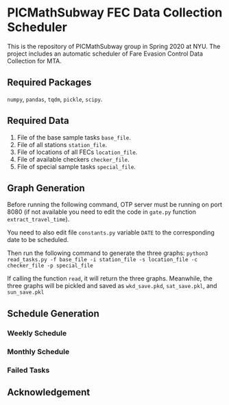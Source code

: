 # PICMathSubway FEC Data Collection Scheduler
This is the repository of PICMathSubway group in Spring 2020 at NYU. The project includes an automatic scheduler of Fare Evasion Control Data Collection for MTA.

## Required Packages
`numpy`, `pandas`, `tqdm`, `pickle`, `scipy`.

## Required Data
1. File of the base sample tasks `base_file`.
2. File of all stations `station_file`.
3. File of locations of all FECs `location_file`.
4. File of available checkers `checker_file`.
5. File of special sample tasks `special_file`.

## Graph Generation
Before running the following command, OTP server must be running on port 8080 (if not available you need to edit the code in `gate.py` function `extract_travel_time`).

You need to also edit file `constants.py` variable `DATE` to the corresponding date to be scheduled.

Then run the following command to generate the three graphs:
`python3 read_tasks.py -f base_file -i station_file -s location_file -c checker_file -p special_file`

If calling the function `read`, it will return the three graphs. Meanwhile, the three graphs will be pickled and saved as `wkd_save.pkd`, `sat_save.pkl`, and `sun_save.pkl`

## Schedule Generation

### Weekly Schedule

### Monthly Schedule

### Failed Tasks


## Acknowledgement
